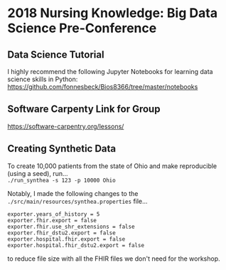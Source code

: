 # 2018 Nursing Knowledge: Big Data Science Pre-Conference

## Data Science Tutorial

I highly recommend the following Jupyter Notebooks for learning data science skills in Python:
https://github.com/fonnesbeck/Bios8366/tree/master/notebooks

## Software Carpenty Link for Group

https://software-carpentry.org/lessons/


## Creating Synthetic Data
To create 10,000 patients from the state of Ohio and make reproducible (using a seed), run...  
`./run_synthea -s 123 -p 10000 Ohio`

Notably, I made the following changes to the `./src/main/resources/synthea.properties` file...  
```
exporter.years_of_history = 5
exporter.fhir.export = false
exporter.fhir.use_shr_extensions = false
exporter.fhir_dstu2.export = false
exporter.hospital.fhir.export = false
exporter.hospital.fhir_dstu2.export = false
```  
to reduce file size with all the FHIR files we don't need for the workshop.  

